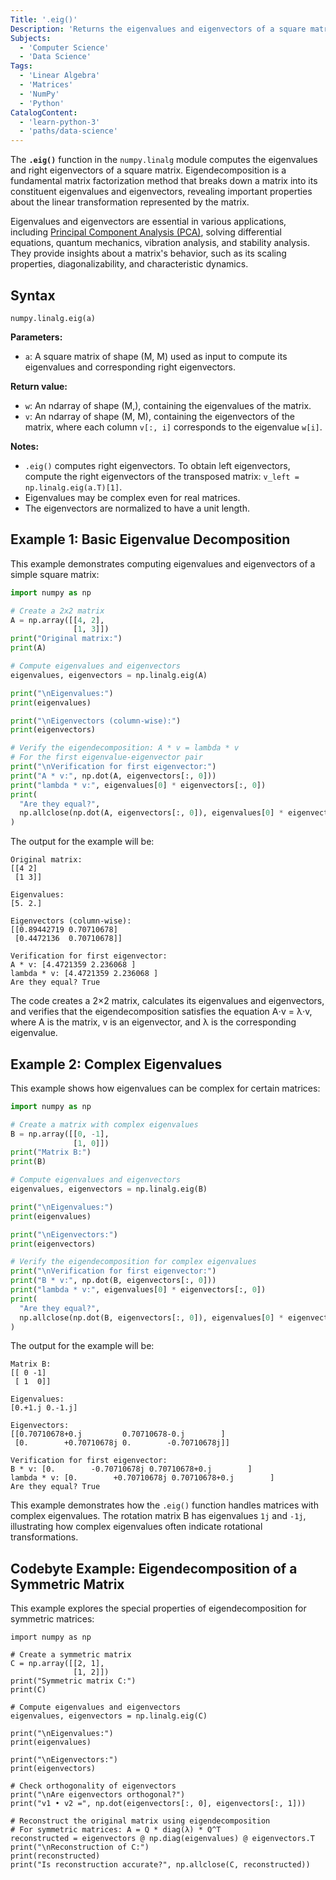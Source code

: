 ```yaml
---
Title: '.eig()'
Description: 'Returns the eigenvalues and eigenvectors of a square matrix.'
Subjects:
  - 'Computer Science'
  - 'Data Science'
Tags:
  - 'Linear Algebra'
  - 'Matrices'
  - 'NumPy'
  - 'Python'
CatalogContent:
  - 'learn-python-3'
  - 'paths/data-science'
---
```


The **`.eig()`** function in the `numpy.linalg` module computes the eigenvalues and right eigenvectors of a square matrix. Eigendecomposition is a fundamental matrix factorization method that breaks down a matrix into its constituent eigenvalues and eigenvectors, revealing important properties about the linear transformation represented by the matrix.

Eigenvalues and eigenvectors are essential in various applications, including [Principal Component Analysis (PCA)](https://www.codecademy.com/article/principal-component-analysis-intro), solving differential equations, quantum mechanics, vibration analysis, and stability analysis. They provide insights about a matrix's behavior, such as its scaling properties, diagonalizability, and characteristic dynamics.

## Syntax

```pseudo
numpy.linalg.eig(a)
```

**Parameters:**

- `a`: A square matrix of shape (M, M) used as input to compute its eigenvalues and corresponding right eigenvectors.

**Return value:**

- `w`: An ndarray of shape (M,), containing the eigenvalues of the matrix.
- `v`: An ndarray of shape (M, M), containing the eigenvectors of the matrix, where each column `v[:, i]` corresponds to the eigenvalue `w[i]`.

**Notes:**

- `.eig()` computes right eigenvectors. To obtain left eigenvectors, compute the right eigenvectors of the transposed matrix: `v_left = np.linalg.eig(a.T)[1]`.
- Eigenvalues may be complex even for real matrices.
- The eigenvectors are normalized to have a unit length.

## Example 1: Basic Eigenvalue Decomposition

This example demonstrates computing eigenvalues and eigenvectors of a simple square matrix:

```py
import numpy as np

# Create a 2x2 matrix
A = np.array([[4, 2],
              [1, 3]])
print("Original matrix:")
print(A)

# Compute eigenvalues and eigenvectors
eigenvalues, eigenvectors = np.linalg.eig(A)

print("\nEigenvalues:")
print(eigenvalues)

print("\nEigenvectors (column-wise):")
print(eigenvectors)

# Verify the eigendecomposition: A * v = lambda * v
# For the first eigenvalue-eigenvector pair
print("\nVerification for first eigenvector:")
print("A * v:", np.dot(A, eigenvectors[:, 0]))
print("lambda * v:", eigenvalues[0] * eigenvectors[:, 0])
print(
  "Are they equal?",
  np.allclose(np.dot(A, eigenvectors[:, 0]), eigenvalues[0] * eigenvectors[:, 0])
)
```

The output for the example will be:

```shell
Original matrix:
[[4 2]
 [1 3]]

Eigenvalues:
[5. 2.]

Eigenvectors (column-wise):
[[0.89442719 0.70710678]
 [0.4472136  0.70710678]]

Verification for first eigenvector:
A * v: [4.4721359 2.236068 ]
lambda * v: [4.4721359 2.236068 ]
Are they equal? True
```

The code creates a 2×2 matrix, calculates its eigenvalues and eigenvectors, and verifies that the eigendecomposition satisfies the equation A⋅v = λ⋅v, where A is the matrix, v is an eigenvector, and λ is the corresponding eigenvalue.

## Example 2: Complex Eigenvalues

This example shows how eigenvalues can be complex for certain matrices:

```py
import numpy as np

# Create a matrix with complex eigenvalues
B = np.array([[0, -1],
              [1, 0]])
print("Matrix B:")
print(B)

# Compute eigenvalues and eigenvectors
eigenvalues, eigenvectors = np.linalg.eig(B)

print("\nEigenvalues:")
print(eigenvalues)

print("\nEigenvectors:")
print(eigenvectors)

# Verify the eigendecomposition for complex eigenvalues
print("\nVerification for first eigenvector:")
print("B * v:", np.dot(B, eigenvectors[:, 0]))
print("lambda * v:", eigenvalues[0] * eigenvectors[:, 0])
print(
  "Are they equal?",
  np.allclose(np.dot(B, eigenvectors[:, 0]), eigenvalues[0] * eigenvectors[:, 0])
)
```

The output for the example will be:

```shell
Matrix B:
[[ 0 -1]
 [ 1  0]]

Eigenvalues:
[0.+1.j 0.-1.j]

Eigenvectors:
[[0.70710678+0.j         0.70710678-0.j        ]
 [0.        +0.70710678j 0.        -0.70710678j]]

Verification for first eigenvector:
B * v: [0.        -0.70710678j 0.70710678+0.j        ]
lambda * v: [0.        +0.70710678j 0.70710678+0.j        ]
Are they equal? True
```

This example demonstrates how the `.eig()` function handles matrices with complex eigenvalues. The rotation matrix B has eigenvalues `1j` and `-1j`, illustrating how complex eigenvalues often indicate rotational transformations.

## Codebyte Example: Eigendecomposition of a Symmetric Matrix

This example explores the special properties of eigendecomposition for symmetric matrices:

```codebyte/python
import numpy as np

# Create a symmetric matrix
C = np.array([[2, 1],
              [1, 2]])
print("Symmetric matrix C:")
print(C)

# Compute eigenvalues and eigenvectors
eigenvalues, eigenvectors = np.linalg.eig(C)

print("\nEigenvalues:")
print(eigenvalues)

print("\nEigenvectors:")
print(eigenvectors)

# Check orthogonality of eigenvectors
print("\nAre eigenvectors orthogonal?")
print("v1 • v2 =", np.dot(eigenvectors[:, 0], eigenvectors[:, 1]))

# Reconstruct the original matrix using eigendecomposition
# For symmetric matrices: A = Q * diag(λ) * Q^T
reconstructed = eigenvectors @ np.diag(eigenvalues) @ eigenvectors.T
print("\nReconstruction of C:")
print(reconstructed)
print("Is reconstruction accurate?", np.allclose(C, reconstructed))
```
